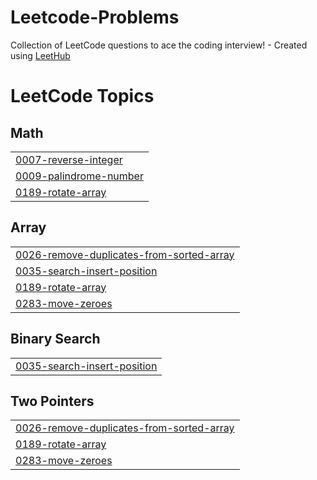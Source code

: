 # Leetcode-Problems
Collection of LeetCode questions to ace the coding interview! - Created using [LeetHub](https://github.com/QasimWani/LeetHub)

<!---LeetCode Topics Start-->
# LeetCode Topics
## Math
|  |
| ------- |
| [0007-reverse-integer](https://github.com/Sudheer0746/Leetcode-Problems/tree/master/0007-reverse-integer) |
| [0009-palindrome-number](https://github.com/Sudheer0746/Leetcode-Problems/tree/master/0009-palindrome-number) |
| [0189-rotate-array](https://github.com/Sudheer0746/Leetcode-Problems/tree/master/0189-rotate-array) |
## Array
|  |
| ------- |
| [0026-remove-duplicates-from-sorted-array](https://github.com/Sudheer0746/Leetcode-Problems/tree/master/0026-remove-duplicates-from-sorted-array) |
| [0035-search-insert-position](https://github.com/Sudheer0746/Leetcode-Problems/tree/master/0035-search-insert-position) |
| [0189-rotate-array](https://github.com/Sudheer0746/Leetcode-Problems/tree/master/0189-rotate-array) |
| [0283-move-zeroes](https://github.com/Sudheer0746/Leetcode-Problems/tree/master/0283-move-zeroes) |
## Binary Search
|  |
| ------- |
| [0035-search-insert-position](https://github.com/Sudheer0746/Leetcode-Problems/tree/master/0035-search-insert-position) |
## Two Pointers
|  |
| ------- |
| [0026-remove-duplicates-from-sorted-array](https://github.com/Sudheer0746/Leetcode-Problems/tree/master/0026-remove-duplicates-from-sorted-array) |
| [0189-rotate-array](https://github.com/Sudheer0746/Leetcode-Problems/tree/master/0189-rotate-array) |
| [0283-move-zeroes](https://github.com/Sudheer0746/Leetcode-Problems/tree/master/0283-move-zeroes) |
<!---LeetCode Topics End-->